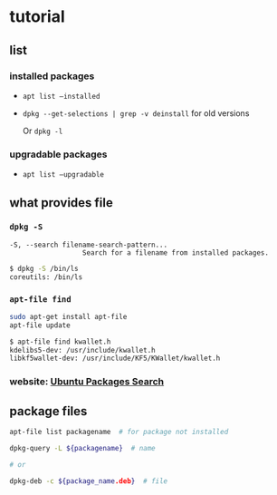 

# tutorial



## list 

### installed packages

* `apt list —installed`

* `dpkg --get-selections | grep -v deinstall` for old versions

  Or `dpkg -l`



### upgradable packages



* `apt list —upgradable`





## what provides file

### `dpkg -S`

```
-S, --search filename-search-pattern...
                  Search for a filename from installed packages.
```

```sh
$ dpkg -S /bin/ls
coreutils: /bin/ls
```

### `apt-file find`

```sh
sudo apt-get install apt-file
apt-file update

$ apt-file find kwallet.h
kdelibs5-dev: /usr/include/kwallet.h
libkf5wallet-dev: /usr/include/KF5/KWallet/kwallet.h
```

### website: [Ubuntu Packages Search](http://packages.ubuntu.com/)

## package files

```sh
apt-file list packagename  # for package not installed
```

```sh
dpkg-query -L ${packagename}  # name

# or 

dpkg-deb -c ${package_name.deb}  # file
```
